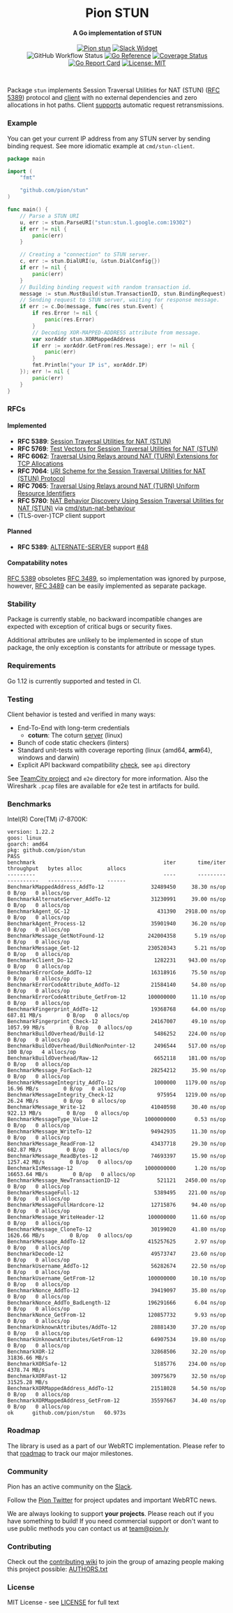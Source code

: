 <h1 align="center">
  <br>
  Pion STUN
  <br>
</h1>
<h4 align="center">A Go implementation of STUN</h4>
<p align="center">
  <a href="https://pion.ly"><img src="https://img.shields.io/badge/pion-stun-gray.svg?longCache=true&colorB=brightgreen" alt="Pion stun"></a>
  <a href="https://pion.ly/slack"><img src="https://img.shields.io/badge/join-us%20on%20slack-gray.svg?longCache=true&logo=slack&colorB=brightgreen" alt="Slack Widget"></a>
  <br>
  <img alt="GitHub Workflow Status" src="https://img.shields.io/github/actions/workflow/status/pion/stun/test.yaml">
  <a href="https://pkg.go.dev/github.com/pion/stun"><img src="https://pkg.go.dev/badge/github.com/pion/stun.svg" alt="Go Reference"></a>
  <a href="https://codecov.io/gh/pion/stun"><img src="https://codecov.io/gh/pion/stun/branch/master/graph/badge.svg" alt="Coverage Status"></a>
  <a href="https://goreportcard.com/report/github.com/pion/stun"><img src="https://goreportcard.com/badge/github.com/pion/stun" alt="Go Report Card"></a>
  <a href="LICENSE"><img src="https://img.shields.io/badge/License-MIT-yellow.svg" alt="License: MIT"></a>
</p>
<br>

Package `stun` implements Session Traversal Utilities for NAT (STUN) ([RFC 5389][rfc5389])
protocol and [client](https://pkg.go.dev/github.com/pion/stun#Client) with no external dependencies and zero allocations in hot paths.
Client [supports](https://pkg.go.dev/github.com/pion/stun#WithRTO) automatic request retransmissions.

### Example
You can get your current IP address from any STUN server by sending
binding request. See more idiomatic example at `cmd/stun-client`.
```go
package main

import (
	"fmt"

	"github.com/pion/stun"
)

func main() {
	// Parse a STUN URI
	u, err := stun.ParseURI("stun:stun.l.google.com:19302")
	if err != nil {
		panic(err)
	}

	// Creating a "connection" to STUN server.
	c, err := stun.DialURI(u, &stun.DialConfig{})
	if err != nil {
		panic(err)
	}
	// Building binding request with random transaction id.
	message := stun.MustBuild(stun.TransactionID, stun.BindingRequest)
	// Sending request to STUN server, waiting for response message.
	if err := c.Do(message, func(res stun.Event) {
		if res.Error != nil {
			panic(res.Error)
		}
		// Decoding XOR-MAPPED-ADDRESS attribute from message.
		var xorAddr stun.XORMappedAddress
		if err := xorAddr.GetFrom(res.Message); err != nil {
			panic(err)
		}
		fmt.Println("your IP is", xorAddr.IP)
	}); err != nil {
		panic(err)
	}
}
```

### RFCs
#### Implemented
- **RFC 5389**: [Session Traversal Utilities for NAT (STUN)][rfc5389]
- **RFC 5769**: [Test Vectors for Session Traversal Utilities for NAT (STUN)][rfc5769]
- **RFC 6062**: [Traversal Using Relays around NAT (TURN) Extensions for TCP Allocations][rfc6062]
- **RFC 7064**: [URI Scheme for the Session Traversal Utilities for NAT (STUN) Protocol][rfc7064]
- **RFC 7065**: [Traversal Using Relays around NAT (TURN) Uniform Resource Identifiers][rfc7065]
- **RFC 5780**: [NAT Behavior Discovery Using Session Traversal Utilities for NAT (STUN)][rfc5780] via [cmd/stun-nat-behaviour](cmd/stun-nat-behaviour)
- (TLS-over-)TCP client support

#### Planned
- **RFC 5389**: [ALTERNATE-SERVER](https://tools.ietf.org/html/rfc5389#section-11) support [#48](https://github.com/pion/stun/issues/48)

#### Compatability notes

[RFC 5389][rfc5389] obsoletes [RFC 3489][rfc3489], so implementation was ignored by purpose, however,
[RFC 3489][rfc3489] can be easily implemented as separate package.

[rfc3489]: https://tools.ietf.org/html/rfc3489
[rfc5389]: https://tools.ietf.org/html/rfc5389
[rfc5769]: https://tools.ietf.org/html/rfc5769
[rfc5780]: https://tools.ietf.org/html/rfc5780
[rfc6062]: https://tools.ietf.org/html/rfc6062
[rfc7064]: https://tools.ietf.org/html/rfc7064
[rfc7065]: https://tools.ietf.org/html/rfc7065

### Stability
Package is currently stable, no backward incompatible changes are expected
with exception of critical bugs or security fixes.

Additional attributes are unlikely to be implemented in scope of stun package,
the only exception is constants for attribute or message types.

### Requirements
Go 1.12 is currently supported and tested in CI.

### Testing
Client behavior is tested and verified in many ways:
  * End-To-End with long-term credentials
    * **coturn**: The coturn [server](https://github.com/coturn/coturn/wiki/turnserver) (linux)
  * Bunch of code static checkers (linters)
  * Standard unit-tests with coverage reporting (linux {amd64, **arm**64}, windows and darwin)
  * Explicit API backward compatibility [check](https://github.com/gortc/api), see `api` directory

See [TeamCity project](https://tc.gortc.io/project.html?projectId=stun&guest=1) and `e2e` directory
for more information. Also the Wireshark `.pcap` files are available for e2e test in
artifacts for build.

### Benchmarks
Intel(R) Core(TM) i7-8700K:

```
version: 1.22.2
goos: linux
goarch: amd64
pkg: github.com/pion/stun
PASS
benchmark                                         iter       time/iter      throughput   bytes alloc        allocs
---------                                         ----       ---------      ----------   -----------        ------
BenchmarkMappedAddress_AddTo-12               32489450     38.30 ns/op                        0 B/op   0 allocs/op
BenchmarkAlternateServer_AddTo-12             31230991     39.00 ns/op                        0 B/op   0 allocs/op
BenchmarkAgent_GC-12                            431390   2918.00 ns/op                        0 B/op   0 allocs/op
BenchmarkAgent_Process-12                     35901940     36.20 ns/op                        0 B/op   0 allocs/op
BenchmarkMessage_GetNotFound-12              242004358      5.19 ns/op                        0 B/op   0 allocs/op
BenchmarkMessage_Get-12                      230520343      5.21 ns/op                        0 B/op   0 allocs/op
BenchmarkClient_Do-12                          1282231    943.00 ns/op                        0 B/op   0 allocs/op
BenchmarkErrorCode_AddTo-12                   16318916     75.50 ns/op                        0 B/op   0 allocs/op
BenchmarkErrorCodeAttribute_AddTo-12          21584140     54.80 ns/op                        0 B/op   0 allocs/op
BenchmarkErrorCodeAttribute_GetFrom-12       100000000     11.10 ns/op                        0 B/op   0 allocs/op
BenchmarkFingerprint_AddTo-12                 19368768     64.00 ns/op     687.81 MB/s        0 B/op   0 allocs/op
BenchmarkFingerprint_Check-12                 24167007     49.10 ns/op    1057.99 MB/s        0 B/op   0 allocs/op
BenchmarkBuildOverhead/Build-12                5486252    224.00 ns/op                        0 B/op   0 allocs/op
BenchmarkBuildOverhead/BuildNonPointer-12      2496544    517.00 ns/op                      100 B/op   4 allocs/op
BenchmarkBuildOverhead/Raw-12                  6652118    181.00 ns/op                        0 B/op   0 allocs/op
BenchmarkMessage_ForEach-12                   28254212     35.90 ns/op                        0 B/op   0 allocs/op
BenchmarkMessageIntegrity_AddTo-12             1000000   1179.00 ns/op      16.96 MB/s        0 B/op   0 allocs/op
BenchmarkMessageIntegrity_Check-12              975954   1219.00 ns/op      26.24 MB/s        0 B/op   0 allocs/op
BenchmarkMessage_Write-12                     41040598     30.40 ns/op     922.13 MB/s        0 B/op   0 allocs/op
BenchmarkMessageType_Value-12               1000000000      0.53 ns/op                        0 B/op   0 allocs/op
BenchmarkMessage_WriteTo-12                   94942935     11.30 ns/op                        0 B/op   0 allocs/op
BenchmarkMessage_ReadFrom-12                  43437718     29.30 ns/op     682.87 MB/s        0 B/op   0 allocs/op
BenchmarkMessage_ReadBytes-12                 74693397     15.90 ns/op    1257.42 MB/s        0 B/op   0 allocs/op
BenchmarkIsMessage-12                       1000000000      1.20 ns/op   16653.64 MB/s        0 B/op   0 allocs/op
BenchmarkMessage_NewTransactionID-12            521121   2450.00 ns/op                        0 B/op   0 allocs/op
BenchmarkMessageFull-12                        5389495    221.00 ns/op                        0 B/op   0 allocs/op
BenchmarkMessageFullHardcore-12               12715876     94.40 ns/op                        0 B/op   0 allocs/op
BenchmarkMessage_WriteHeader-12              100000000     11.60 ns/op                        0 B/op   0 allocs/op
BenchmarkMessage_CloneTo-12                   30199020     41.80 ns/op    1626.66 MB/s        0 B/op   0 allocs/op
BenchmarkMessage_AddTo-12                    415257625      2.97 ns/op                        0 B/op   0 allocs/op
BenchmarkDecode-12                            49573747     23.60 ns/op                        0 B/op   0 allocs/op
BenchmarkUsername_AddTo-12                    56282674     22.50 ns/op                        0 B/op   0 allocs/op
BenchmarkUsername_GetFrom-12                 100000000     10.10 ns/op                        0 B/op   0 allocs/op
BenchmarkNonce_AddTo-12                       39419097     35.80 ns/op                        0 B/op   0 allocs/op
BenchmarkNonce_AddTo_BadLength-12            196291666      6.04 ns/op                        0 B/op   0 allocs/op
BenchmarkNonce_GetFrom-12                    120857732      9.93 ns/op                        0 B/op   0 allocs/op
BenchmarkUnknownAttributes/AddTo-12           28881430     37.20 ns/op                        0 B/op   0 allocs/op
BenchmarkUnknownAttributes/GetFrom-12         64907534     19.80 ns/op                        0 B/op   0 allocs/op
BenchmarkXOR-12                               32868506     32.20 ns/op   31836.66 MB/s
BenchmarkXORSafe-12                            5185776    234.00 ns/op    4378.74 MB/s
BenchmarkXORFast-12                           30975679     32.50 ns/op   31525.28 MB/s
BenchmarkXORMappedAddress_AddTo-12            21518028     54.50 ns/op                        0 B/op   0 allocs/op
BenchmarkXORMappedAddress_GetFrom-12          35597667     34.40 ns/op                        0 B/op   0 allocs/op
ok      github.com/pion/stun   60.973s
```

### Roadmap
The library is used as a part of our WebRTC implementation. Please refer to that [roadmap](https://github.com/pion/webrtc/issues/9) to track our major milestones.

### Community
Pion has an active community on the [Slack](https://pion.ly/slack).

Follow the [Pion Twitter](https://twitter.com/_pion) for project updates and important WebRTC news.

We are always looking to support **your projects**. Please reach out if you have something to build!
If you need commercial support or don't want to use public methods you can contact us at [team@pion.ly](mailto:team@pion.ly)

### Contributing
Check out the [contributing wiki](https://github.com/pion/webrtc/wiki/Contributing) to join the group of amazing people making this project possible: [AUTHORS.txt](./AUTHORS.txt)

### License
MIT License - see [LICENSE](LICENSE) for full text
